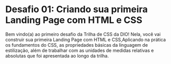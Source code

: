 ﻿# Desafio 01: Criando sua primeira Landing Page com HTML e CSS 

Bem vindo(a) ao primeiro desafio da Trilha de CSS da DIO!
 Nela, você vai construir sua primeira Landing Page com HTML e CSS,Aplicando na prática os fundamentos do CSS,
as propriedades 
 básicas da linguagem de estilização, além de trabalhar com as unidades de medidas relativas e absolutas que foi apresentada ao longo da trilha.
